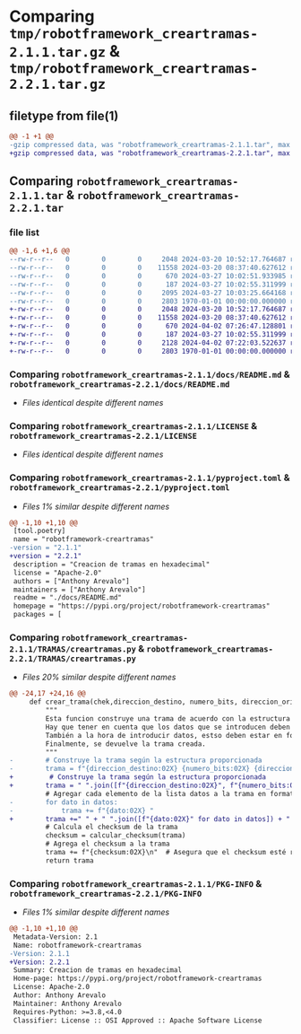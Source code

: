 # Comparing `tmp/robotframework_creartramas-2.1.1.tar.gz` & `tmp/robotframework_creartramas-2.2.1.tar.gz`

## filetype from file(1)

```diff
@@ -1 +1 @@
-gzip compressed data, was "robotframework_creartramas-2.1.1.tar", max compression
+gzip compressed data, was "robotframework_creartramas-2.2.1.tar", max compression
```

## Comparing `robotframework_creartramas-2.1.1.tar` & `robotframework_creartramas-2.2.1.tar`

### file list

```diff
@@ -1,6 +1,6 @@
--rw-r--r--   0        0        0     2048 2024-03-20 10:52:17.764687 robotframework_creartramas-2.1.1/docs/README.md
--rw-r--r--   0        0        0    11558 2024-03-20 08:37:40.627612 robotframework_creartramas-2.1.1/LICENSE
--rw-r--r--   0        0        0      670 2024-03-27 10:02:51.933985 robotframework_creartramas-2.1.1/pyproject.toml
--rw-r--r--   0        0        0      187 2024-03-27 10:02:55.311999 robotframework_creartramas-2.1.1/TRAMAS/__init__.py
--rw-r--r--   0        0        0     2095 2024-03-27 10:03:25.664168 robotframework_creartramas-2.1.1/TRAMAS/creartramas.py
--rw-r--r--   0        0        0     2803 1970-01-01 00:00:00.000000 robotframework_creartramas-2.1.1/PKG-INFO
+-rw-r--r--   0        0        0     2048 2024-03-20 10:52:17.764687 robotframework_creartramas-2.2.1/docs/README.md
+-rw-r--r--   0        0        0    11558 2024-03-20 08:37:40.627612 robotframework_creartramas-2.2.1/LICENSE
+-rw-r--r--   0        0        0      670 2024-04-02 07:26:47.128801 robotframework_creartramas-2.2.1/pyproject.toml
+-rw-r--r--   0        0        0      187 2024-03-27 10:02:55.311999 robotframework_creartramas-2.2.1/TRAMAS/__init__.py
+-rw-r--r--   0        0        0     2128 2024-04-02 07:22:03.522637 robotframework_creartramas-2.2.1/TRAMAS/creartramas.py
+-rw-r--r--   0        0        0     2803 1970-01-01 00:00:00.000000 robotframework_creartramas-2.2.1/PKG-INFO
```

### Comparing `robotframework_creartramas-2.1.1/docs/README.md` & `robotframework_creartramas-2.2.1/docs/README.md`

 * *Files identical despite different names*

### Comparing `robotframework_creartramas-2.1.1/LICENSE` & `robotframework_creartramas-2.2.1/LICENSE`

 * *Files identical despite different names*

### Comparing `robotframework_creartramas-2.1.1/pyproject.toml` & `robotframework_creartramas-2.2.1/pyproject.toml`

 * *Files 1% similar despite different names*

```diff
@@ -1,10 +1,10 @@
 [tool.poetry]
 name = "robotframework-creartramas"
-version = "2.1.1"
+version = "2.2.1"
 description = "Creacion de tramas en hexadecimal"
 license = "Apache-2.0"
 authors = ["Anthony Arevalo"]
 maintainers = ["Anthony Arevalo"]
 readme = "./docs/README.md"
 homepage = "https://pypi.org/project/robotframework-creartramas"
 packages = [
```

### Comparing `robotframework_creartramas-2.1.1/TRAMAS/creartramas.py` & `robotframework_creartramas-2.2.1/TRAMAS/creartramas.py`

 * *Files 20% similar despite different names*

```diff
@@ -24,17 +24,16 @@
     def crear_trama(chek,direccion_destino, numero_bits, direccion_origen, comando, datos):
         """
         Esta funcion construye una trama de acuerdo con la estructura proporcionada.Tiene 5 argumentos
         Hay que tener en cuenta que los datos que se introducen deben estar en formate hexadecimal 0XAB.
         También a la hora de introducir datos, estso deben estar en forma de lista datos=[0x00,0x00,..]
         Finalmente, se devuelve la trama creada.
         """
-        # Construye la trama según la estructura proporcionada
-        trama = f"{direccion_destino:02X} {numero_bits:02X} {direccion_origen:02X} {comando:02X} "
+         # Construye la trama según la estructura proporcionada
+        trama = " ".join([f"{direccion_destino:02X}", f"{numero_bits:02X}", f"{direccion_origen:02X}", f"{comando:02X}"]) 
         # Agregar cada elemento de la lista datos a la trama en formato hexadecimal
-        for dato in datos:
-            trama += f"{dato:02X} "
+        trama +=" " + " ".join([f"{dato:02X}" for dato in datos]) + " "
         # Calcula el checksum de la trama
         checksum = calcular_checksum(trama)
         # Agrega el checksum a la trama
         trama += f"{checksum:02X}\n"  # Asegura que el checksum esté representado por dos caracteres hexadecimales
         return trama
```

### Comparing `robotframework_creartramas-2.1.1/PKG-INFO` & `robotframework_creartramas-2.2.1/PKG-INFO`

 * *Files 1% similar despite different names*

```diff
@@ -1,10 +1,10 @@
 Metadata-Version: 2.1
 Name: robotframework-creartramas
-Version: 2.1.1
+Version: 2.2.1
 Summary: Creacion de tramas en hexadecimal
 Home-page: https://pypi.org/project/robotframework-creartramas
 License: Apache-2.0
 Author: Anthony Arevalo
 Maintainer: Anthony Arevalo
 Requires-Python: >=3.8,<4.0
 Classifier: License :: OSI Approved :: Apache Software License
```


